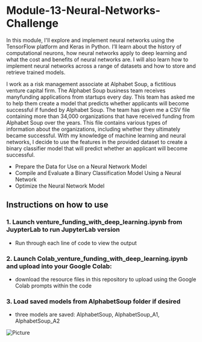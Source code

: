 # Module-13-Neural-Networks-Challenge

In this module, I'll explore and implement neural networks using the TensorFlow platform and Keras in Python. I’ll learn about the history of computational neurons, how neural networks apply to deep learning and what the cost and benefits of neural networks are. I will also learn how to implement neural networks across a range of datasets and how to store and retrieve trained models.

I work as a risk management associate at Alphabet Soup, a fictitious venture capital firm. The Alphabet Soup business team receives manyfunding applications from startups every day. This team has asked me to help them create a model that predicts whether applicants will become successful if funded by Alphabet Soup.
The team has given me a CSV file containing more than 34,000 organizations that have received funding from Alphabet Soup over the years. This file contains various types of information about the organizations, including whether they ultimately became successful. With my knowledge of machine learning and neural networks, I decide to use the features in the provided dataset to create a binary classifier model that will predict whether an applicant will become successful.

* Prepare the Data for Use on a Neural Network Model
* Compile and Evaluate a Binary Classification Model Using a Neural Network
* Optimize the Neural Network Model

## Instructions on how to use 

### 1. Launch venture_funding_with_deep_learning.ipynb from JuypterLab to run JupyterLab version
* Run through each line of code to view the output
### 2. Launch Colab_venture_funding_with_deep_learning.ipynb and upload into your Google Colab:
* download the resource files in this repository to upload using the Google Colab prompts within the code
### 3. Load saved models from AlphabetSoup folder if desired
* three models are saved: AlphabetSoup, AlphabetSoup_A1, AlphabetSoup_A2
  
![Picture](https://www.columbia.edu/content/themes/custom/columbia/assets/img/cu-header.svg)


